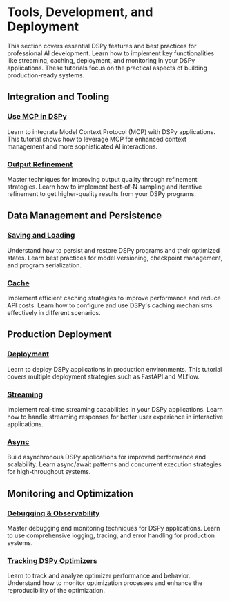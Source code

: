 # Tools, Development, and Deployment

This section covers essential DSPy features and best practices for professional AI development. Learn how to implement key functionalities like streaming, caching, deployment, and monitoring in your DSPy applications. These tutorials focus on the practical aspects of building production-ready systems.

## Integration and Tooling

### [Use MCP in DSPy](../mcp/index.md)
Learn to integrate Model Context Protocol (MCP) with DSPy applications. This tutorial shows how to leverage MCP for enhanced context management and more sophisticated AI interactions.

### [Output Refinement](../output_refinement/best-of-n-and-refine.md)
Master techniques for improving output quality through refinement strategies. Learn how to implement best-of-N sampling and iterative refinement to get higher-quality results from your DSPy programs.

## Data Management and Persistence

### [Saving and Loading](../saving/index.md)
Understand how to persist and restore DSPy programs and their optimized states. Learn best practices for model versioning, checkpoint management, and program serialization.

### [Cache](../cache/index.md)
Implement efficient caching strategies to improve performance and reduce API costs. Learn how to configure and use DSPy's caching mechanisms effectively in different scenarios.

## Production Deployment

### [Deployment](../deployment/index.md)
Learn to deploy DSPy applications in production environments. This tutorial covers multiple deployment strategies such as FastAPI and MLflow.

### [Streaming](../streaming/index.md)
Implement real-time streaming capabilities in your DSPy applications. Learn how to handle streaming responses for better user experience in interactive applications.

### [Async](../async/index.md)
Build asynchronous DSPy applications for improved performance and scalability. Learn async/await patterns and concurrent execution strategies for high-throughput systems.

## Monitoring and Optimization

### [Debugging & Observability](../observability/index.md)
Master debugging and monitoring techniques for DSPy applications. Learn to use comprehensive logging, tracing, and error handling for production systems.

### [Tracking DSPy Optimizers](../optimizer_tracking/index.md)
Learn to track and analyze optimizer performance and behavior. Understand how to monitor optimization processes and enhance the reproducibility of the optimization.
